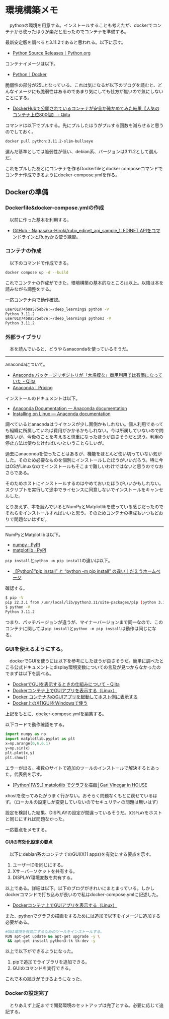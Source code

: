 # 環境構築メモ
　pythonの環境を用意する。インストールすることも考えたが、dockerでコンテナから使ったほうが楽だと思ったのでコンテナを準備する。

最新安定版を調べると3.11.2であると思われる。以下に示す。

- [ Python Source Releases｜Python.org](https://www.python.org/downloads/source/)

コンテナイメージは以下。

- [Python｜Docker](https://hub.docker.com/_/python)

脆弱性の部分が25Lとなっている、これは気になるが以下のブログを読むと、どんなイメージにも脆弱性はあるのであまり気にしても仕方が無いので気にしないことにする。

- [DockerHubで公開されているコンテナが安全か確かめてみた結果【人気のコンテナ上位800個】 - Qiita](https://qiita.com/tomoyamachi/items/e0e69da521505e73237b)

コマンドは以下でプルする。先にプルしたほうがプルする回数を減らせると思うのでしておく。

```bash
docker pull python:3.11.2-slim-bullseye
```

選んだ基準としては脆弱性が低い、debian系、バージョンは3.11.2として選んだ。

これをプルしたあとにコンテナを作るDockerfileとdocker composeコマンドでコンテナ作成できるようにdocker-compose.ymlを作る。

## Dockerの準備
### Dockerfile&docker-compose.ymlの作成
　以前に作った基本を利用する。

- [GitHub - Nagasaka-Hiroki/ruby_edinet_api_sample_1: EDINET APIをコマンドラインとRubyから使う練習。](https://github.com/Nagasaka-Hiroki/ruby_edinet_api_sample_1)

### コンテナの作成
　以下のコマンドで作成できる。

```bash
docker compose up -d --build
```

これでコンテナの作成ができた。環境構築の基本的なところは以上。以降は本を読みながら調整をする。

一応コンテナ内で動作確認。

```bash
user01@74b8a575eb7e:~/deep_learning$ python -V
Python 3.11.2
user01@74b8a575eb7e:~/deep_learning$ python3 -V
Python 3.11.2
```

### 外部ライブラリ
　本を読んでいると、どうやらanacondaを使っているそうだ。

---

anacondaについて。

- [Anaconda パッケージリポジトリが「大規模な」商用利用では有償になっていた - Qiita](https://qiita.com/tfukumori/items/f8fc2c53077b234384fc)
- [Anaconda｜Pricing](https://www.anaconda.com/pricing)

インストールのドキュメントは以下。

- [Anaconda Documentation — Anaconda documentation](https://docs.anaconda.com/)
- [Installing on Linux — Anaconda documentation](https://docs.anaconda.com/anaconda/install/linux/)

調べているとanacndaはライセンスが少し面倒かもしれない。個人利用であっても組織に所属していれば費用がかかるかもしれない。今は所属していないので問題ないが、今後のことを考えると慎重になったほうが良さそうだと思う。利用の停止方法は使わなければいいということらしいが。

過去にanacondaを使ったことはあるが、機能をほとんど使い切っていない気がした。そのため必要なものを個別にインストールしたほうがいいだろう。特に今はOSがLinuxなのでインストールもそこまで難しいわけではないと思うのでなおさらである。

そのためホストにインストールするのはやめておいたほうがいいかもしれない。スクリプトを実行して途中でライセンスに同意しないでインストールをキャンセルした。

とりあえず、本を読んでいるとNumPyとMatplotlibを使っている感じだったのでそれらをインストールすればいいと思う。そのためコンテナの構成もいつもどおりで問題ないはずだ。

---

NumPyとMatplotlibは以下。

- [numpy · PyPI](https://pypi.org/project/numpy/)
- [matplotlib · PyPI](https://pypi.org/project/matplotlib/)

`pip install`と`python -m pip install`の違いは以下。

- [【Python】”pip install” と “python -m pip install” の違い｜だえうホームページ](https://daeudaeu.com/python-pip-difference/)

確認する。

```bash
$ pip -V
pip 22.3.1 from /usr/local/lib/python3.11/site-packages/pip (python 3.11)
$ python -V
Python 3.11.2
```

つまり、パッチバージョンが違うが、マイナーバージョンまで同一なので、このコンテナに関しては`pip install`と`python -m pip install`は動作は同じになる。

### GUIを使えるようにする。
　dockerでGUIを使うには以下を参考にしたほうが良さそうだ。簡単に調べたところ公式ドキュメントにdisplay環境変数についての言及が見つからなかったのでまずは以下を調べる。

- [DockerでGUIを表示するときの仕組みについて - Qiita](https://qiita.com/Spritaro/items/f907a9b52cb78e4fbec0)
- [Dockerコンテナ上でGUIアプリを表示する（Linux）](https://zenn.dev/ysuito/articles/fdc4a49d83614a)
- [Docker コンテナ内のGUIアプリを起動してホスト側に表示する](https://zukucode.com/2019/07/docker-gui-show.html)
- [Docker上のX11GUIをWindowsで使う](https://zenn.dev/dozo/articles/3ef1565b2b069e)

上記をもとに、docker-compose.ymlを編集する。

以下コードで動作確認をする。

```python
import numpy as np
import matplotlib.pyplot as plt
x=np.arange(0,6,0.1)
y=np.sin(x)
plt.plot(x,y)
plt.show()
```

エラーが出る。複数のサイトで追加のツールのインストールで解決するとあった。代表例を示す。

- [[Python][WSL] matplotlib でグラフを描画│Gari Vinegar in HOUSE](https://garivinegar.com/python-wsl-matplotlib/)

xhostを使ってみたがうまく行かない。おそらく問題なくもとに戻せているはず。（ローカルの設定しか変更していないのでセキュリティの問題は無いはず）

設定を検討した結果、DISPLAYの設定が間違っているそうだ。`DISPLAY`をホストと同じにすれば問題なかった。

一応要点をメモする。

#### GUIの有効化設定の要点
　以下にdebian系のコンテナでのGUI(X11 apps)を有効にする要点を示す。

1. ユーザーIDを同じにする。
1. Xサーバーソケットを共有する。
1. DISPLAY環境変数を共有する。

以上である。詳細は以下。以下のブログがきれいにまとまっている。しかしdockerコマンドで打ち込みが長いので私はdocker-compose.ymlに記述した。

- [Dockerコンテナ上でGUIアプリを表示する（Linux）](https://zenn.dev/ysuito/articles/fdc4a49d83614a)

また、pythonでグラフの描画をするためには追加で以下をイメージに追加する必要がある。

```bash
#GUI環境を有効にするためのツールをインストールする。
RUN apt-get update && apt-get upgrade -y \
 && apt-get install python3-tk tk-dev -y
```

以上で以下ができるようになった。

1. pipで追加でライブラリを追加できる。
1. GUIのコマンドを実行できる。

これで本の続きができるようになった。

### Dockerの設定完了
　とりあえず上記までで開発環境のセットアップは完了とする。必要に応じて追記する。